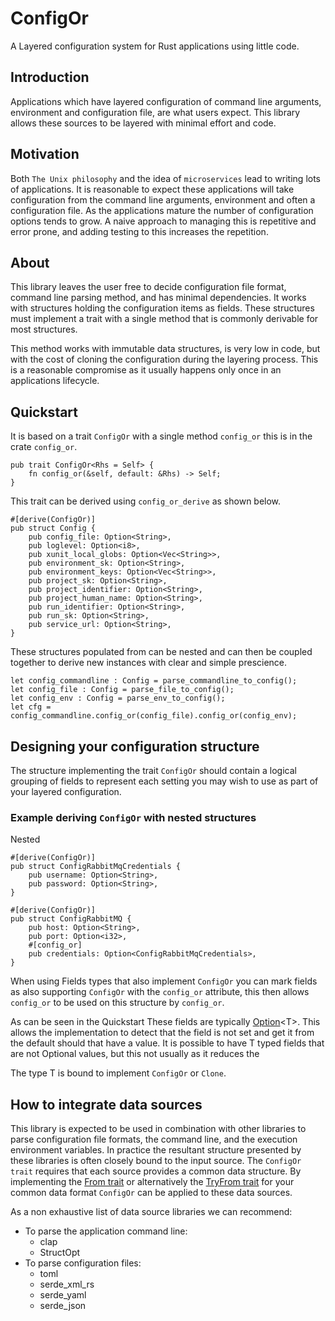 # ConfigOr

A Layered configuration system for Rust applications using little code.

## Introduction

Applications which have layered configuration of command line arguments,
environment and configuration file, are what users expect. This library allows
these sources to be layered with minimal effort and code.

## Motivation

Both `The Unix philosophy` and the idea of `microservices` lead to writing lots
of applications. It is reasonable to expect these applications will take
configuration from the command line arguments, environment and often a
configuration file. As the applications mature the number of configuration
options tends to grow. A naive approach to managing this is repetitive and error
prone, and adding testing to this increases the repetition.

## About

This library leaves the user free to decide configuration file format, command
line parsing method, and has minimal dependencies. It works with structures
holding the configuration items as fields. These structures must implement
a trait with a single method that is commonly derivable for most structures.

This method works with immutable data structures, is very low in code, but with
the cost of cloning the configuration during the layering process. This is
a reasonable compromise as it usually happens only once in an applications
lifecycle.

## Quickstart

It is based on a trait `ConfigOr` with a single method
`config_or` this is in the crate `config_or`.

    pub trait ConfigOr<Rhs = Self> {
        fn config_or(&self, default: &Rhs) -> Self;
    }

This trait can be derived using `config_or_derive` as shown below.

    #[derive(ConfigOr)]
    pub struct Config {
        pub config_file: Option<String>,
        pub loglevel: Option<i8>,
        pub xunit_local_globs: Option<Vec<String>>,
        pub environment_sk: Option<String>,
        pub environment_keys: Option<Vec<String>>,
        pub project_sk: Option<String>,
        pub project_identifier: Option<String>,
        pub project_human_name: Option<String>,
        pub run_identifier: Option<String>,
        pub run_sk: Option<String>,
        pub service_url: Option<String>,
    }

These structures populated from can be nested and can then be coupled together
to derive new instances with clear and simple prescience.

    let config_commandline : Config = parse_commandline_to_config();
    let config_file : Config = parse_file_to_config();
    let config_env : Config = parse_env_to_config();
    let cfg = config_commandline.config_or(config_file).config_or(config_env);

## Designing your configuration structure

The structure implementing the trait `ConfigOr` should contain a logical
grouping of fields to represent each setting you may wish to use as part of your
layered configuration.

### Example deriving `ConfigOr` with nested structures

Nested

    #[derive(ConfigOr)]
    pub struct ConfigRabbitMqCredentials {
        pub username: Option<String>,
        pub password: Option<String>,
    }

    #[derive(ConfigOr)]
    pub struct ConfigRabbitMQ {
        pub host: Option<String>,
        pub port: Option<i32>,
        #[config_or]
        pub credentials: Option<ConfigRabbitMqCredentials>,
    }

When using Fields types that also implement `ConfigOr` you can mark
fields as also supporting `ConfigOr` with the `config_or` attribute, this then
allows `config_or` to be used on this structure by `config_or`.

As can be seen in the Quickstart These fields are typically
[Option](https://doc.rust-lang.org/std/option/)\<T\>. This allows the
implementation to detect that the field is not set and get it from the default
should that have a value. It is possible to have T typed fields that are not
Optional values, but this not usually as it reduces the

The type T is bound to implement `ConfigOr` or `Clone`.

## How to integrate data sources

This library is expected to be used in combination with other libraries to parse
configuration file formats, the command line, and the execution environment
variables. In practice the resultant structure presented by these libraries is
often closely bound to the input source. The `ConfigOr trait` requires
that each source provides a common data structure. By implementing the
[From trait](https://doc.rust-lang.org/std/convert/trait.From.html) or
alternatively the
[TryFrom trait](https://doc.rust-lang.org/std/convert/trait.TryFrom.html) for
your common data format `ConfigOr` can be applied to these data sources.

As a non exhaustive list of data source libraries we can recommend:

* To parse the application command line:
  * clap
  * StructOpt
* To parse configuration files:
  * toml
  * serde_xml_rs
  * serde_yaml
  * serde_json
